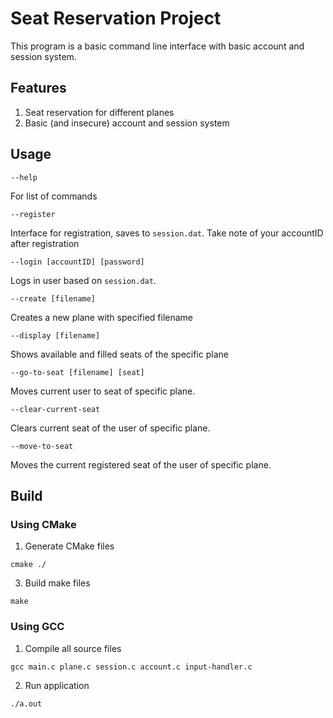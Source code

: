 # Seat Reservation Project

This program is a basic command line interface with basic account and session system.

## Features
1. Seat reservation for different planes
2. Basic (and insecure) account and session system

## Usage
```
--help
```
For list of commands
```
--register
```
Interface for registration, saves to `session.dat`. Take note of your accountID after registration
```
--login [accountID] [password]
```
Logs in user based on `session.dat`.
```
--create [filename]
```
Creates a new plane with specified filename
```
--display [filename]
```
Shows available and filled seats of the specific plane
```
--go-to-seat [filename] [seat]
```
Moves current user to seat of specific plane.
```
--clear-current-seat
```
Clears current seat of the user of specific plane.
```
--move-to-seat
```
Moves the current registered seat of the user of specific plane.

## Build
### Using CMake
1. Generate CMake files
```
cmake ./
```
3. Build make files
```
make
```

### Using GCC
1. Compile all source files
```
gcc main.c plane.c session.c account.c input-handler.c
```
2. Run application
```
./a.out
```

